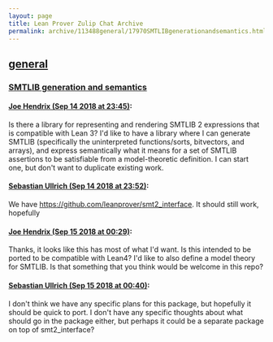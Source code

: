 ```yaml
---
layout: page
title: Lean Prover Zulip Chat Archive 
permalink: archive/113488general/17970SMTLIBgenerationandsemantics.html
---
```


## [general](index.html)
### [SMTLIB generation and semantics](17970SMTLIBgenerationandsemantics.html)

#### [Joe Hendrix (Sep 14 2018 at 23:45)](https://leanprover.zulipchat.com/#narrow/stream/113488-general/topic/SMTLIB%20generation%20and%20semantics/near/133980967):
Is there a library for representing and rendering SMTLIB 2 expressions that is compatible with Lean 3?  I'd like to have a library where I can generate SMTLIB (specifically the uninterpreted functions/sorts, bitvectors, and arrays), and express semantically what it means for a set of SMTLIB assertions to be satisfiable from a model-theoretic definition.  I can start one, but don't want to duplicate existing work.

#### [Sebastian Ullrich (Sep 14 2018 at 23:52)](https://leanprover.zulipchat.com/#narrow/stream/113488-general/topic/SMTLIB%20generation%20and%20semantics/near/133981366):
We have https://github.com/leanprover/smt2_interface. It should still work, hopefully

#### [Joe Hendrix (Sep 15 2018 at 00:29)](https://leanprover.zulipchat.com/#narrow/stream/113488-general/topic/SMTLIB%20generation%20and%20semantics/near/133983348):
Thanks, it looks like this has most of what I'd want.  Is this intended to be ported to be compatible with Lean4?  I'd like to also define a model theory for SMTLIB.  Is that something that you think would be welcome in this repo?

#### [Sebastian Ullrich (Sep 15 2018 at 00:40)](https://leanprover.zulipchat.com/#narrow/stream/113488-general/topic/SMTLIB%20generation%20and%20semantics/near/133983745):
I don't think we have any specific plans for this package, but hopefully it should be quick to port. I don't have any specific thoughts about what should go in the package either, but perhaps it could be a separate package on top of smt2_interface?

